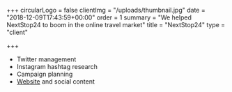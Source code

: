 +++
circularLogo = false
clientImg = "/uploads/thumbnail.jpg"
date = "2018-12-09T17:43:59+00:00"
order = 1
summary = "We helped NextStop24 to boom in the online travel market"
title = "NextStop24"
type = "client"

+++
* Twitter management
* Instagram hashtag research
* Campaign planning
* [Website](https://nextstop24.com/) and social content